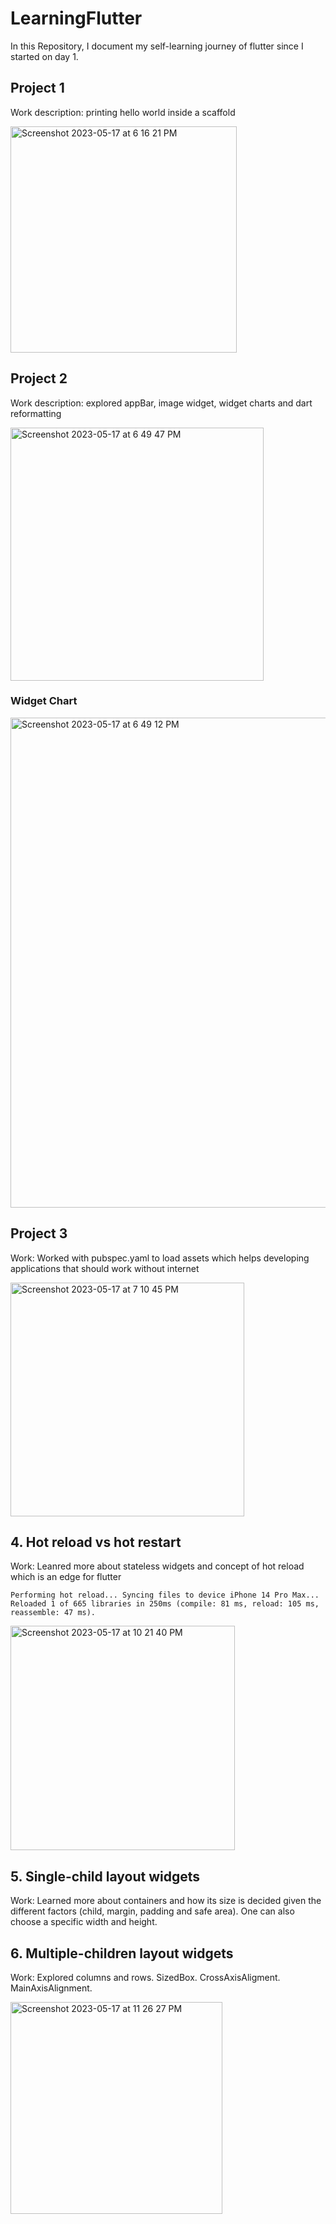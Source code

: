 # LearningFlutter
In this Repository, I document my self-learning journey of flutter since I started on day 1.
## Project 1
Work description: printing hello world inside a scaffold

<img width="362" alt="Screenshot 2023-05-17 at 6 16 21 PM" src="https://github.com/labibdotc/LearningFlutter/assets/98433990/87056899-9922-4683-b2d9-597578a75aae">

## Project 2
Work description: explored appBar, image widget, widget charts and dart reformatting

<img width="405" alt="Screenshot 2023-05-17 at 6 49 47 PM" src="https://github.com/labibdotc/LearningFlutter/assets/98433990/131b4b0a-9d43-4204-9b49-7305c504963d">

### Widget Chart
<img width="784" alt="Screenshot 2023-05-17 at 6 49 12 PM" src="https://github.com/labibdotc/LearningFlutter/assets/98433990/500671a8-ea59-4d8c-858b-e6acc8c5bd4a">

## Project 3
Work: Worked with pubspec.yaml to load assets which helps developing applications that should work without internet

<img width="374" alt="Screenshot 2023-05-17 at 7 10 45 PM" src="https://github.com/labibdotc/LearningFlutter/assets/98433990/9de4a44d-744c-4606-8ac1-5278644c5d5a">

## 4. Hot reload vs hot restart
Work: Leanred more about stateless widgets and concept of hot reload which is an edge for flutter

`Performing hot reload...
Syncing files to device iPhone 14 Pro Max...
Reloaded 1 of 665 libraries in 250ms (compile: 81 ms, reload: 105 ms, reassemble: 47 ms).`

<img width="359" alt="Screenshot 2023-05-17 at 10 21 40 PM" src="https://github.com/labibdotc/LearningFlutter/assets/98433990/51f4084f-a991-4882-aa42-9f61a0c22532">

## 5. Single-child layout widgets
Work: Learned more about containers and how its size is decided given the different factors (child, margin, padding and safe area). One can also choose a specific width and height.

## 6. Multiple-children layout widgets
Work: Explored columns and rows. SizedBox. CrossAxisAligment. MainAxisAlignment.

<img width="339" alt="Screenshot 2023-05-17 at 11 26 27 PM" src="https://github.com/labibdotc/LearningFlutter/assets/98433990/cafb3f99-051a-4a0a-9640-f1871ad7e2c2">

